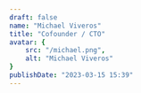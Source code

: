 ```yaml
---
draft: false
name: "Michael Viveros"
title: "Cofounder / CTO"
avatar: {
    src: "/michael.png",
    alt: "Michael Viveros"
}
publishDate: "2023-03-15 15:39"
---
```

